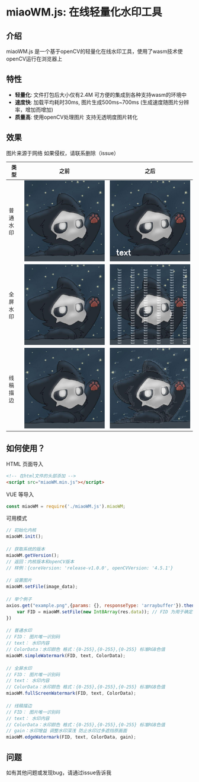 # miaoWM.js: 在线轻量化水印工具

## 介绍

miaoWM.js 是一个基于openCV的轻量化在线水印工具，使用了wasm技术使openCV运行在浏览器上

## 特性

- **轻量化**: 文件打包后大小仅有2.4M 可方便的集成到各种支持wasm的环境中
- **速度快**: 加载平均耗时30ms, 图片生成500ms~700ms  (生成速度随图片分辨率，增加而增加)
- **质量高**: 使用openCV处理图片 支持无透明度图片转化

## 效果
图片来源于网络 如果侵权，请联系删除（issue）

| 类型 | 之前 | 之后 |
| --- | --- | --- |
| 普通水印 |  ![example](./example-pic/example.jpg)    |  ![example-1](./example-pic/example-1.png)
| 全屏水印 |  ![example](./example-pic/example.jpg)    |  ![example-2](./example-pic/example-2.png)
| 线稿描边 |  ![example](./example-pic/example.jpg)    |  ![example-3](./example-pic/example-3.png)

## 如何使用？

HTML 页面导入

```html
<!-- 在html文件的头部添加 -->
<script src="miaoWM.min.js"></script>
```

VUE 等导入
```js
const miaoWM = require('./miaoWM.js').miaoWM;
```

可用模式
```js
// 初始化内核
miaoWM.init();

// 获取系统的版本
miaoWM.getVersion();
// 返回：内核版本和openCV版本
// 样例：{coreVersion: 'release-v1.0.0', openCVVersion: '4.5.1'}

// 设置图片
miaoWM.setFile(image_data);

// 举个例子
axios.get("example.png",{params: {}, responseType: 'arraybuffer'}).then((res)=>{
    var FID = miaoWM.setFile(new Int8Array(res.data)); // FID 为用于确定图片的唯一识别码
})

// 普通水印
// FID： 图片唯一识别码
// text： 水印内容
// ColorData：水印颜色 格式：{0-255},{0-255},{0-255} 标准RGB色值
miaoWM.simpleWatermark(FID, text, ColorData);

// 全屏水印
// FID： 图片唯一识别码
// text： 水印内容
// ColorData：水印颜色 格式：{0-255},{0-255},{0-255} 标准RGB色值
miaoWM.fullScreenWatermark(FID, text, ColorData);

// 线稿描边
// FID： 图片唯一识别码
// text： 水印内容
// ColorData：水印颜色 格式：{0-255},{0-255},{0-255} 标准RGB色值
// gain：水印增益 调整水印深浅 防止水印过多遮挡原画面
miaoWM.edgeWatermark(FID, text, ColorData, gain);


```

## 问题

如有其他问题或发现bug，请通过issue告诉我
